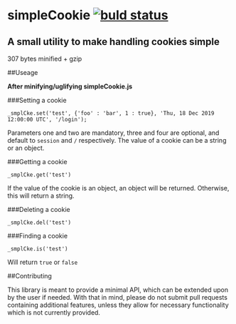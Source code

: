 # simpleCookie [![buld status](https://travis-ci.org/tevko/simpleCookie.svg)](https://travis-ci.org/tevko/simpleCookie)
A small utility to make handling cookies simple
-----------------------------------------------

307 bytes minified + gzip

##Useage

**After minifying/uglifying simpleCookie.js**

###Setting a cookie

`_smplCke.set('test', {'foo' : 'bar', 1 : true}, 'Thu, 18 Dec 2019 12:00:00 UTC', '/login');`

Parameters one and two are mandatory, three and four are optional, and default to `session` and `/` respectively. The value of a cookie can be a string or an object.

###Getting a cookie

`_smplCke.get('test')`

If the value of the cookie is an object, an object will be returned. Otherwise, this will return a string.

###Deleting a cookie

`_smplCke.del('test')`

###Finding a cookie

`_smplCke.is('test')`

Will return `true` or `false`

##Contributing

This library is meant to provide a minimal API, which can be extended upon by the user if needed. With that in mind, please do not submit pull requests containing additional features, unless they allow for necessary functionality which is not currently provided.
